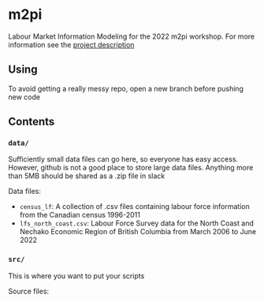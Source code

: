 # m2pi
Labour Market Information Modeling for the 2022 m2pi workshop. For more 
information see the [project description]

## Using

To avoid getting a really messy repo, open a new branch before pushing new code

## Contents

### `data/`

Sufficiently small data files can go here, so everyone has easy access. However,
github is not a good place to store large data files. Anything more than 5MB
should be shared as a .zip file in slack

Data files:
- `census_lf`: A collection of .csv files containing labour force information
  from the Canadian census 1996-2011
- `lfs_north_coast.csv`: Labour Force Survey data for the North Coast and 
  Nechako Economic Region of British Columbia from March 2006 to June 2022
  
### `src/`

This is where you want to put your scripts

Source files:

[project description]: https://m2pi.ca/project/2022/bigriver/
